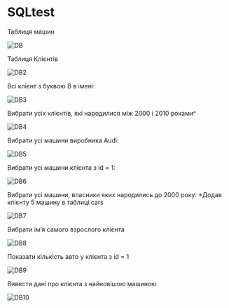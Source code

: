 # SQLtest

Таблиця машин

![DB](https://user-images.githubusercontent.com/106430549/231750042-b8568e59-b37f-48d7-a6c4-396aa523955d.jpg)

Таблиця Клієнтів


![DB2](https://user-images.githubusercontent.com/106430549/231750387-27f2748d-3598-48b4-bfd0-96a65643a6d4.jpg)


Всі клієнт з буквою В в імені: 

![DB3](https://user-images.githubusercontent.com/106430549/231751232-43651104-a0bd-4369-8cd7-da7161a19d2e.jpg)




Вибрати усіх клієнтів, які народилися між 2000 і 2010  роками^

![DB4](https://user-images.githubusercontent.com/106430549/231752843-ecd4a377-86de-4344-b322-bf6cfe079841.jpg)




Вибрати усі машини виробника Audi:


![DB5](https://user-images.githubusercontent.com/106430549/231753565-3ea8614a-1080-4205-95ce-0a3e93d4c353.jpg)


Вибрати усі машини клієнта з id = 1:

![DB6](https://user-images.githubusercontent.com/106430549/231754021-63572dd4-df3a-4d3d-a6ff-eeec318df048.jpg)


Вибрати усі машини, власники яких народились до 2000 року:
*Додав клієнту 5 машину в таблиці cars

![DB7](https://user-images.githubusercontent.com/106430549/231757560-c4b9dc2c-e0b8-47e3-8e99-ec44278400bc.jpg)


Вибрати імʼя самого взрослого клієнта

![DB8](https://user-images.githubusercontent.com/106430549/231759289-400d8837-7bf3-4bb4-9da7-4627209c0a95.jpg)


Показати кількість авто у клієнта з id = 1

![DB9](https://user-images.githubusercontent.com/106430549/231760038-3f8ba796-5cd1-4ec0-8f54-2c15dd137523.jpg)


Вивести дані про клієнта з найновішою машиною

![DB10](https://user-images.githubusercontent.com/106430549/231764237-211c1bbf-b744-417a-b94d-d5237a59f3d6.jpg)


